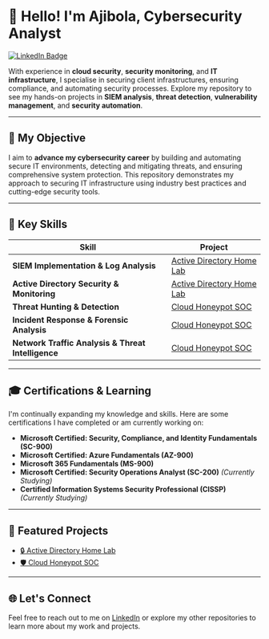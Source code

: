 # 👋 Hello! I'm Ajibola, Cybersecurity Analyst

[![LinkedIn Badge](https://img.shields.io/badge/-LinkedIn-0072b1?&style=for-the-badge&logo=linkedin&logoColor=white)](https://www.linkedin.com/in/ajibola-lawal/)

With experience in **cloud security**, **security monitoring**, and **IT infrastructure**, I specialise in securing client infrastructures, ensuring compliance, and automating security processes. Explore my repository to see my hands-on projects in **SIEM analysis**, **threat detection**, **vulnerability management**, and **security automation**.

---

## 🎯 My Objective

I aim to **advance my cybersecurity career** by building and automating secure IT environments, detecting and mitigating threats, and ensuring comprehensive system protection. This repository demonstrates my approach to securing IT infrastructure using industry best practices and cutting-edge security tools.

---

## 🔧 Key Skills  

| **Skill**                                        | **Project**                                                   |
|--------------------------------------------------|---------------------------------------------------------------|
| **SIEM Implementation & Log Analysis**          | [Active Directory Home Lab](https://github.com/Ajibolawal/Active-Directory-Home-Lab/blob/main/README.md)   |
| **Active Directory Security & Monitoring**       | [Active Directory Home Lab](https://github.com/Ajibolawal/Active-Directory-Home-Lab/blob/main/README.md)   |
| **Threat Hunting & Detection**                   | [Cloud Honeypot SOC](https://github.com/Ajibolawal/Cloud-Honeypot-SOC)   |
| **Incident Response & Forensic Analysis**        | [Cloud Honeypot SOC](https://github.com/Ajibolawal/Cloud-Honeypot-SOC)   |
| **Network Traffic Analysis & Threat Intelligence** | [Cloud Honeypot SOC](https://github.com/Ajibolawal/Cloud-Honeypot-SOC)   |

---

## 🎓 Certifications & Learning

I'm continually expanding my knowledge and skills. Here are some certifications I have completed or am currently working on:

- **Microsoft Certified: Security, Compliance, and Identity Fundamentals (SC-900)**
- **Microsoft Certified: Azure Fundamentals (AZ-900)**
- **Microsoft 365 Fundamentals (MS-900)**
- **Microsoft Certified: Security Operations Analyst (SC-200)** *(Currently Studying)*
- **Certified Information Systems Security Professional (CISSP)** *(Currently Studying)*

---

## 🔑 Featured Projects

- [🔒 Active Directory Home Lab](https://github.com/Ajibolawal/Active-Directory-Home-Lab/blob/main/README.md)
- [🛡️ Cloud Honeypot SOC](https://github.com/Ajibolawal/Cloud-Honeypot-SOC)

---

## 🌐 Let's Connect

Feel free to reach out to me on [LinkedIn](https://www.linkedin.com/in/ajibola-lawal/) or explore my other repositories to learn more about my work and projects.
